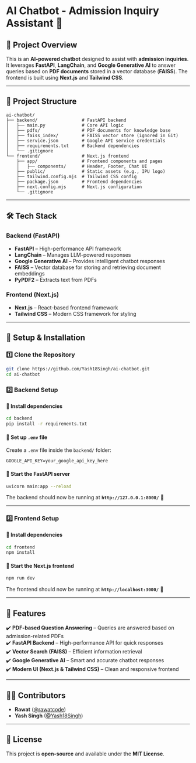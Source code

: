 # **AI Chatbot - Admission Inquiry Assistant** 🚀  

## **📌 Project Overview**  
This is an **AI-powered chatbot** designed to assist with **admission inquiries**. It leverages **FastAPI**, **LangChain**, and **Google Generative AI** to answer queries based on **PDF documents** stored in a vector database (**FAISS**). The frontend is built using **Next.js** and **Tailwind CSS**.  

---

## **📂 Project Structure**  

```
ai-chatbot/
├── backend/                 # FastAPI backend  
│   ├── main.py              # Core API logic  
│   ├── pdfs/                # PDF documents for knowledge base  
│   ├── faiss_index/         # FAISS vector store (ignored in Git)  
│   ├── service.json         # Google API service credentials  
│   ├── requirements.txt     # Backend dependencies  
│   └── .gitignore  
└── frontend/                # Next.js frontend  
    ├── app/                 # Frontend components and pages  
    │   ├── components/      # Header, Footer, Chat UI  
    ├── public/              # Static assets (e.g., IPU logo)  
    ├── tailwind.config.mjs  # Tailwind CSS config  
    ├── package.json         # Frontend dependencies  
    ├── next.config.mjs      # Next.js configuration  
    └── .gitignore  
```

---

## **🛠️ Tech Stack**  

### **Backend (FastAPI)**
- **FastAPI** – High-performance API framework  
- **LangChain** – Manages LLM-powered responses  
- **Google Generative AI** – Provides intelligent chatbot responses  
- **FAISS** – Vector database for storing and retrieving document embeddings  
- **PyPDF2** – Extracts text from PDFs  

### **Frontend (Next.js)**
- **Next.js** – React-based frontend framework  
- **Tailwind CSS** – Modern CSS framework for styling  

---

## **🚀 Setup & Installation**  

### **1️⃣ Clone the Repository**
```sh
git clone https://github.com/Yash18Singh/ai-chatbot.git
cd ai-chatbot
```

### **2️⃣ Backend Setup**
#### **📌 Install dependencies**
```sh
cd backend
pip install -r requirements.txt
```

#### **📌 Set up `.env` file**
Create a `.env` file inside the `backend/` folder:
```
GOOGLE_API_KEY=your_google_api_key_here
```

#### **📌 Start the FastAPI server**
```sh
uvicorn main:app --reload
```
The backend should now be running at **`http://127.0.0.1:8000/`** 🚀  

---

### **3️⃣ Frontend Setup**
#### **📌 Install dependencies**
```sh
cd frontend
npm install
```

#### **📌 Start the Next.js frontend**
```sh
npm run dev
```
The frontend should now be running at **`http://localhost:3000/`** 🎉  

---

## **📌 Features**
✔️ **PDF-based Question Answering** – Queries are answered based on admission-related PDFs  
✔️ **FastAPI Backend** – High-performance API for quick responses  
✔️ **Vector Search (FAISS)** – Efficient information retrieval  
✔️ **Google Generative AI** – Smart and accurate chatbot responses  
✔️ **Modern UI (Next.js & Tailwind CSS)** – Clean and responsive frontend  

---

## **👨‍💻 Contributors**
- **Rawat** ([@rawatcode](https://github.com/rawatcode))  
- **Yash Singh** ([@Yash18Singh](https://github.com/Yash18Singh))  

---

## **📜 License**
This project is **open-source** and available under the **MIT License**.  
